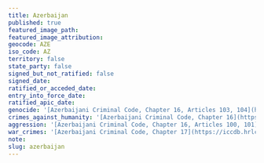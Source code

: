 ```yaml
---
title: Azerbaijan
published: true
featured_image_path:
featured_image_attribution:
geocode: AZE
iso_code: AZ
territory: false
state_party: false
signed_but_not_ratified: false
signed_date:
ratified_or_acceded_date:
entry_into_force_date:
ratified_apic_date:
genocide: '[Azerbaijani Criminal Code, Chapter 16, Articles 103, 104](https://iccdb.hrlc.net/data/doc/224/keyword/46/)'
crimes_against_humanity: '[Azerbaijani Criminal Code, Chapter 16](https://iccdb.hrlc.net/data/doc/224/keyword/13/)'
aggression: '[Azerbaijani Criminal Code, Chapter 16, Articles 100, 101](https://iccdb.hrlc.net/data/doc/224/keyword/1/)'
war_crimes: '[Azerbaijani Criminal Code, Chapter 17](https://iccdb.hrlc.net/data/doc/224/keyword/145/)'
note:
slug: azerbaijan
---
```



